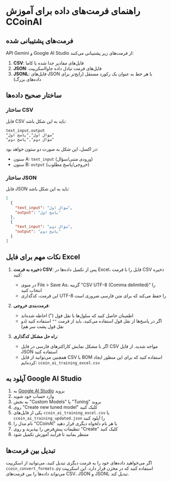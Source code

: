 # راهنمای فرمت‌های داده برای آموزش CCoinAI

## فرمت‌های پشتیبانی شده

API Gemini و Google AI Studio از فرمت‌های زیر پشتیبانی می‌کنند:

1. **CSV**: فایل‌های مقادیر جدا شده با کاما
2. **JSON**: فایل‌های فرمت تبادل داده جاوااسکریپت
3. **JSONL**: فایل‌های JSON با هر خط به عنوان یک رکورد مستقل (رایج‌تر برای داده‌های بزرگ)

## ساختار صحیح داده‌ها

### ساختار CSV

فایل CSV باید به این شکل باشد:

```
text_input,output
"سؤال اول","پاسخ اول"
"سؤال دوم","پاسخ دوم"
```

در اکسل، این شکل به صورت دو ستون خواهد بود:
- ستون A: `text_input` (ورودی متنی/سؤال)
- ستون B: `output` (خروجی/پاسخ مطلوب)

### ساختار JSON

فایل JSON باید به این شکل باشد:

```json
[
  {
    "text_input": "سؤال اول",
    "output": "پاسخ اول"
  },
  {
    "text_input": "سؤال دوم",
    "output": "پاسخ دوم"
  }
]
```

## نکات مهم برای فایل Excel

1. **ذخیره به فرمت CSV**: پس از تکمیل داده‌ها در Excel، فایل را با فرمت CSV ذخیره کنید:
   - در منوی File > Save As، گزینه "CSV UTF-8 (Comma delimited)" را انتخاب کنید
   - این فرمت، کدگذاری UTF-8 را حفظ می‌کند که برای متن فارسی ضروری است

2. **فرمت‌بندی خروجی**: 
   - اطمینان حاصل کنید که سلول‌ها با نقل قول (") احاطه شده‌اند
   - اگر در پاسخ‌ها از نقل قول استفاده می‌کنید، باید از فرمت `""` استفاده کنید (دو نقل قول پشت سر هم)

3. **راه حل مشکل کدگذاری**:
   - اگر با مشکل نمایش کاراکترهای فارسی در فایل CSV مواجه شدید، از فایل JSON استفاده کنید
   - همچنین می‌توانید از فایل CSV با BOM استفاده کنید که برای این منظور ایجاد کرده‌ایم: `ccoin_ai_training_excel.csv`

## آپلود به Google AI Studio

1. به [Google AI Studio](https://ai.google.dev/) بروید
2. وارد حساب خود شوید
3. به بخش "Custom Models" یا "Tuning" بروید
4. روی "Create new tuned model" کلیک کنید
5. یکی از فایل‌های `ccoin_ai_training_excel.csv` یا `ccoin_ai_training_updated.json` را آپلود کنید
6. نام مدل را "CCoinAI" یا هر نام دلخواه دیگری قرار دهید
7. تنظیمات پیش‌فرض را بپذیرید و روی "Create" کلیک کنید
8. منتظر بمانید تا فرآیند آموزش تکمیل شود

## تبدیل بین فرمت‌ها

اگر می‌خواهید داده‌های خود را به فرمت دیگری تبدیل کنید، می‌توانید از اسکریپت `ccoin_convert_formats.py` استفاده کنید که در مخزن قرار دارد. این اسکریپت می‌تواند داده‌ها را بین فرمت‌های CSV، JSON و JSONL تبدیل کند.
